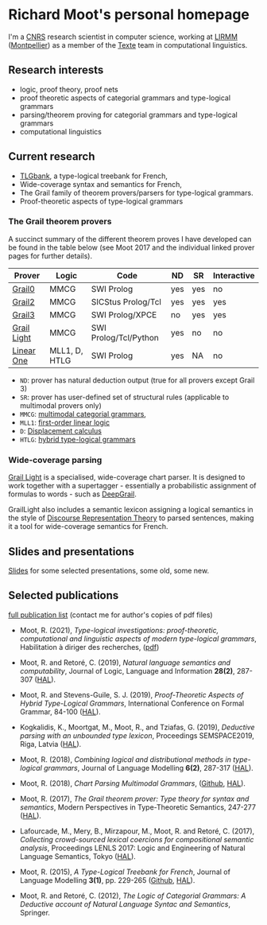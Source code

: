 # Richard Moot's personal homepage


I'm a [CNRS](http://www.cnrs.fr) research scientist in computer science, working at [LIRMM](http://www.lirmm.fr) ([Montpellier](https://www.montpellier.fr)) as a member of the [Texte](https://www.lirmm.fr/recherche/equipes/texte) team in computational linguistics.

## Research interests

* logic, proof theory, proof nets
* proof theoretic aspects of categorial grammars and type-logical grammars
* parsing/theorem proving for categorial grammars and type-logical grammars
* computational linguistics

## Current research

* [TLGbank](https://richardmoot.github.io/TLGbank/), a type-logical treebank  for French,
* Wide-coverage syntax and semantics for French,
* The Grail family of theorem provers/parsers for type-logical grammars.
* Proof-theoretic aspects of type-logical grammars

### The Grail theorem provers

A succinct summary of the different theorem proves I have developed can be found in the table below (see Moot 2017 and the individual linked prover pages for further details). 

| Prover       | Logic           | Code | ND  | SR | Interactive |
|---------|----------|-----|-----|-----| -----|
| [Grail0](https://github.com/RichardMoot/Grail0) | MMCG | SWI Prolog |yes | yes | no |
| [Grail2](https://github.com/RichardMoot/Grail2) | MMCG | SICStus Prolog/Tcl|  yes | yes | yes |
| [Grail3](https://github.com/RichardMoot/Grail) | MMCG | SWI Prolog/XPCE | no | yes | yes |
| [Grail Light](https://github.com/RichardMoot/GrailLight) | MMCG | SWI Prolog/Tcl/Python | yes | no | no |
| [Linear One](https://github.com/RichardMoot/LinearOne) | MLL1, D, HTLG | SWI Prolog | yes | NA | no |

* `ND`: prover has natural deduction output (true for all provers except Grail 3)
* `SR`: prover has user-defined set of structural rules (applicable to multimodal provers only)
* `MMCG`: [multimodal categorial grammars](https://academic.oup.com/jigpal/article/3/2-3/371/732861), 
* `MLL1`: [first-order linear logic](https://hal.archives-ouvertes.fr/hal-00826416)
* `D`: [Displacement calculus](https://link.springer.com/article/10.1007/s10849-010-9129-2)
* `HTLG`: [hybrid type-logical grammars](https://www.researchgate.net/publication/268982205_Hybrid_Type-Logical_Categorial_Grammar)


### Wide-coverage parsing

 [Grail Light](https://github.com/RichardMoot/GrailLight) is a specialised, wide-coverage chart parser. It is designed to work together with a supertagger - essentially a probabilistic assignment of formulas to words - such as [DeepGrail](https://richardmoot.github.io/DeepGrail/).

GrailLight also includes a semantic lexicon assigning a logical semantics in the style of [Discourse Representation Theory](https://en.wikipedia.org/wiki/Discourse_representation_theory) to parsed sentences, making it a tool for wide-coverage semantics for French. 

## Slides and presentations

[Slides](https://richardmoot.github.io/Slides/) for some selected presentations, some old, some new.

## Selected publications

[full publication list](https://scholar.google.fr/citations?user=l8_rzAoAAAAJ&hl=nl) (contact me for author's copies of pdf files)

* Moot, R. (2021), _Type-logical investigations: proof-theoretic, computational and linguistic aspects of modern type-logical grammars_, Habilitation &agrave; diriger des recherches, ([pdf](hdr_short.pdf))

* Moot, R. and Retoré, C. (2019), _Natural language semantics and computability_, Journal of
Logic, Language and Information **28(2)**, 287-307 ([HAL](https://hal.archives-ouvertes.fr/hal-01315316v1)).

* Moot, R. and Stevens-Guile, S. J.  (2019),  _Proof-Theoretic Aspects of Hybrid Type-Logical Grammars_, International Conference on Formal Grammar, 84-100 ([HAL](https://hal.archives-ouvertes.fr/lirmm-02268104v1)).

* Kogkalidis, K., Moortgat, M., Moot, R., and Tziafas, G. (2019), _Deductive parsing with an unbounded type lexicon_, Proceedings SEMSPACE2019, Riga, Latvia ([HAL](https://hal.archives-ouvertes.fr/lirmm-02313572v1)). 

* Moot, R. (2018), _Combining logical and distributional methods in type-logical grammars_, Journal of Language Modelling **6(2)**, 287-317 ([HAL](https://hal.archives-ouvertes.fr/lirmm-01651508v1)).

* Moot, R. (2018), _Chart Parsing Multimodal Grammars_, ([Github](http://richardmoot.github.io/GrailLight/), [HAL](https://hal.archives-ouvertes.fr/lirmm-01759945v1)).

* Moot, R. (2017), _The Grail theorem prover: Type theory for syntax and semantics_, Modern Perspectives in Type-Theoretic Semantics, 247-277 ([HAL](https://hal.archives-ouvertes.fr/lirmm-01471644v1)).

* Lafourcade, M., Mery, B., Mirzapour, M., Moot, R. and Retoré, C. (2017), _Collecting crowd-sourced lexical coercions for compositional semantic analysis_, Proceedings LENLS 2017: Logic and Engineering of Natural Language Semantics, Tokyo ([HAL](https://hal.archives-ouvertes.fr/lirmm-01916195v1)).

* Moot, R. (2015), _A Type-Logical Treebank for French_, Journal of
Language Modelling **3(1)**, pp. 229-265 ([Github](https://richardmoot.github.io/TLGbank/), [HAL](https://hal.archives-ouvertes.fr/hal-02102867v1)).

* Moot, R. and Retoré, C. (2012), _The Logic of Categorial Grammars: A Deductive account of Natural Language Syntac and Semantics_, Springer.

